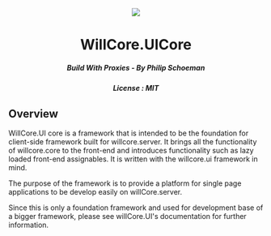 <p align="center">
<img src="res/WillCoreLogo.png"  />
<h1 align="center">WillCore.UICore</h1>
<h5 align="center">Build With Proxies - By Philip Schoeman</h5>
<h5 align="center">License : MIT</h5>
</p>


## Overview

WillCore.UI core is a framework that is intended to be the foundation for client-side framework built for willcore.server. It brings all the functionality of willcore.core to the front-end and introduces functionality such as lazy loaded front-end assignables. It is written with the willcore.ui framework in mind.

The purpose of the framework is to provide a platform for single page applications to be develop easily on willCore.server. 

Since this is only a foundation framework and used for development base of a bigger framework, please see willCore.UI's documentation for further information.